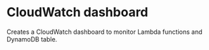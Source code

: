 # CloudWatch dashboard

Creates a CloudWatch dashboard to monitor Lambda functions and DynamoDB table.
